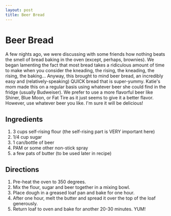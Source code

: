 ```yaml
---
layout: post
title: Beer Bread
---
```


# Beer Bread
A few nights ago, we were discussing with some friends how nothing beats the smell of bread baking in the oven (except, perhaps, 
brownies). We began lamenting the fact that most bread takes a ridiculous amount of time to make when you consider the kneading, the 
rising, the kneading, the rising, the baking... Anyway, this brought to mind beer bread, an incredibly easy and (relatively-speaking) 
QUICK bread that is super-yummy. Katie's mom made this on a regular basis using whatever beer she could find in the fridge (usually
Budweiser). We prefer to use a more flavorful beer like Shiner, Blue Moon, or Fat Tire as it just seems to give it a better flavor. However, 
use whatever beer you like. I'm sure it will be delicious!

## Ingredients 
1. 3 cups self-rising flour (the self-rising part is VERY important here)
1. 1/4 cup sugar
1. 1 can/bottle of beer
1. PAM or some other non-stick spray
1. a few pats of butter (to be used later in recipe)

## Directions
1. Pre-heat the oven to 350 degrees.
1. Mix the flour, sugar and beer together in a mixing bowl.
1. Place dough in a greased loaf pan and bake for one hour.
1. After one hour, melt the butter and spread it over the top of the loaf generously.
1. Return loaf to oven and bake for another 20-30 minutes. YUM!